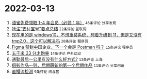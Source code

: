 # 2022-03-13

1. [语雀免费领取 1-4 年会员（必领 1 年）](https://www.v2ex.com/t/839992) `46条评论` `分享发现`
1. [抢注“支付宝号”要点总结](https://www.v2ex.com/t/839973) `22条评论` `互联网`
1. [现在用的是 windows10，不想重装系统，想着升级到 11，但是又没有 tmp2.0，这个可以解决吗](https://www.v2ex.com/t/839980) `20条评论` `程序员`
1. [Figma 禁封中国企业，下一个会是 Postman 吗？](https://www.v2ex.com/t/839995) `15条评论` `程序员`
1. [五千米 33 分才跑完](https://www.v2ex.com/t/839987) `14条评论` `户外运动`
1. [通勤最后一公里有没有什么好方式?](https://www.v2ex.com/t/839994) `13条评论` `上海`
1. [摄影作品一则，后期萌新的第一个后期作品](https://www.v2ex.com/t/839975) `11条评论` `分享创造`
1. [直播流检测](https://www.v2ex.com/t/839978) `9条评论` `问与答`
